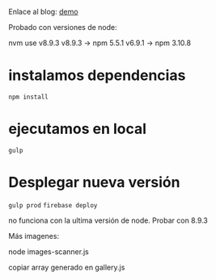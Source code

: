 
Enlace al blog: [demo](https://adangonzalezlopez.com/blog-adangnzlz)

Probado con versiones de node:

nvm use v8.9.3
v8.9.3 -> npm 5.5.1
v6.9.1 -> npm 3.10.8

# instalamos dependencias

`npm install`

# ejecutamos en local

`gulp`


# Desplegar nueva versión
`gulp prod`
`firebase deploy`


no funciona con la ultima versión de node. Probar con 8.9.3


Más imagenes:

node images-scanner.js

copiar array generado en gallery.js
